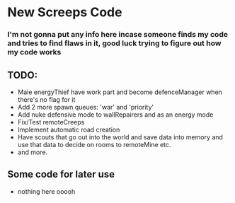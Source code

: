 # New Screeps Code


### I'm not gonna put any info here incase someone finds my code and tries to find flaws in it, good luck trying to figure out how my code works

## TODO:
* Maie energyThief have work part and become defenceManager when there's no flag for it
* Add 2 more spawn queues: 'war' and 'priority'
* Add nuke defensive mode to wallRepairers and as an energy mode
* Fix/Test remoteCreeps
* Implement automatic road creation
* Have scouts that go out into the world and save data into memory and use that data to decide on rooms to remoteMine etc.
* and more.

## Some code for later use

* nothing here ooooh
